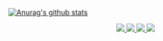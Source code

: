 [![Anurag's github stats](https://github-readme-stats.vercel.app/api?username=JoungSik)](https://github.com/anuraghazra/github-readme-stats)

<p align="center">
  <a href="mailto:tjstlr2010@gmail.com">
    <img src="https://img.shields.io/badge/-G--Mail-%23D14836" />
  </a>
  <a href="https://www.facebook.com/profile.php?id=100002406291053">
    <img src="https://img.shields.io/badge/-Facebook-%231877F2" />
  </a>
  <a href="https://medium.com/@joungsik">
    <img src="https://img.shields.io/badge/-Medium-%2312100E" />
  </a>
  <a href="https://www.linkedin.com/in/joungsik">
    <img src="https://img.shields.io/badge/-LinkedIn-%230077B5" />
  </a> 
</p>
